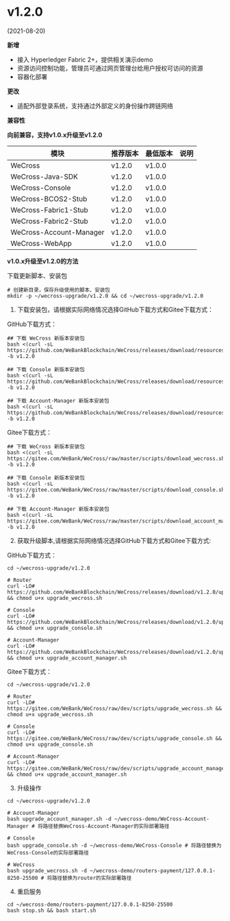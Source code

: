 # v1.2.0

(2021-08-20)

**新增**

* 接入 Hyperledger Fabric 2+，提供相关演示demo
* 资源访问控制功能，管理员可通过网页管理台给用户授权可访问的资源
* 容器化部署

**更改**

* 适配外部登录系统，支持通过外部定义的身份操作跨链网络

**兼容性**

**向前兼容，支持v1.0.x升级至v1.2.0**

|      模块             | 推荐版本     |    最低版本     |   说明      |
| ---------------------| ------------| ---------------|-------------|
| WeCross              | v1.2.0   |    v1.0.0     |              |
| WeCross-Java-SDK     | v1.2.0 |    v1.0.0       |           |
| WeCross-Console      | v1.2.0 |    v1.0.0      |            |
| WeCross-BCOS2-Stub   | v1.2.0 |     v1.0.0      |           |
| WeCross-Fabric1-Stub | v1.2.0 |      v1.0.0      |          |
| WeCross-Fabric2-Stub | v1.2.0 |      v1.0.0      |          |
| WeCross-Account-Manager | v1.2.0 |   v1.0.0      |             |
| WeCross-WebApp       | v1.2.0 |      v1.0.0     |           |

**v1.0.x升级至v1.2.0的方法**

下载更新脚本、安装包

```shell
# 创建新目录，保存升级使用的脚本、安装包
mkdir -p ~/wecross-upgrade/v1.2.0 && cd ~/wecross-upgrade/v1.2.0
```

1. 下载安装包，请根据实际网络情况选择GitHub下载方式和Gitee下载方式：

GitHub下载方式：

```shell
## 下载 WeCross 新版本安装包
bash <(curl -sL https://github.com/WeBankBlockchain/WeCross/releases/download/resources/download_wecross.sh) -b v1.2.0

## 下载 Console 新版本安装包
bash <(curl -sL https://github.com/WeBankBlockchain/WeCross/releases/download/resources/download_console.sh) -b v1.2.0

## 下载 Account-Manager 新版本安装包
bash <(curl -sL https://github.com/WeBankBlockchain/WeCross/releases/download/resources/download_account_manager.sh) -b v1.2.0
```

Gitee下载方式：

```shell
## 下载 WeCross 新版本安装包
bash <(curl -sL https://gitee.com/WeBank/WeCross/raw/master/scripts/download_wecross.sh) -b v1.2.0

## 下载 Console 新版本安装包
bash <(curl -sL https://gitee.com/WeBank/WeCross/raw/master/scripts/download_console.sh) -b v1.2.0

## 下载 Account-Manager 新版本安装包
bash <(curl -sL https://gitee.com/WeBank/WeCross/raw/master/scripts/download_account_manager.sh) -b v1.2.0
```

2. 获取升级脚本,请根据实际网络情况选择GitHub下载方式和Gitee下载方式:

GitHub下载方式：

```shell
cd ~/wecross-upgrade/v1.2.0

# Router
curl -LO# https://github.com/WeBankBlockchain/WeCross/releases/download/v1.2.0/upgrade_wecross.sh && chmod u+x upgrade_wecross.sh

# Console
curl -LO# https://github.com/WeBankBlockchain/WeCross/releases/download/v1.2.0/upgrade_console.sh && chmod u+x upgrade_console.sh

# Account-Manager
curl -LO# https://github.com/WeBankBlockchain/WeCross/releases/download/v1.2.0/upgrade_account_manager.sh && chmod u+x upgrade_account_manager.sh
```

Gitee下载方式：

```shell
cd ~/wecross-upgrade/v1.2.0

# Router
curl -LO# https://gitee.com/WeBank/WeCross/raw/dev/scripts/upgrade_wecross.sh && chmod u+x upgrade_wecross.sh

# Console
curl -LO# https://gitee.com/WeBank/WeCross/raw/dev/scripts/upgrade_console.sh && chmod u+x upgrade_console.sh

# Account-Manager
curl -LO# https://gitee.com/WeBank/WeCross/raw/dev/scripts/upgrade_account_manager.sh && chmod u+x upgrade_account_manager.sh
```

3. 升级操作

```shell
cd ~/wecross-upgrade/v1.2.0

# Account-Manager
bash upgrade_account_manager.sh -d ~/wecross-demo/WeCross-Account-Manager # 将路径替换WeCross-Account-Manager的实际部署路径

# Console
bash upgrade_console.sh -d ~/wecross-demo/WeCross-Console # 将路径替换为WeCross-Console的实际部署路径

# WeCross
bash upgrade_wecross.sh -d ~/wecross-demo/routers-payment/127.0.0.1-8250-25500 # 将路径替换为router的实际部署路径

```

4. 重启服务

```shell
cd ~/wecross-demo/routers-payment/127.0.0.1-8250-25500
bash stop.sh && bash start.sh
```
